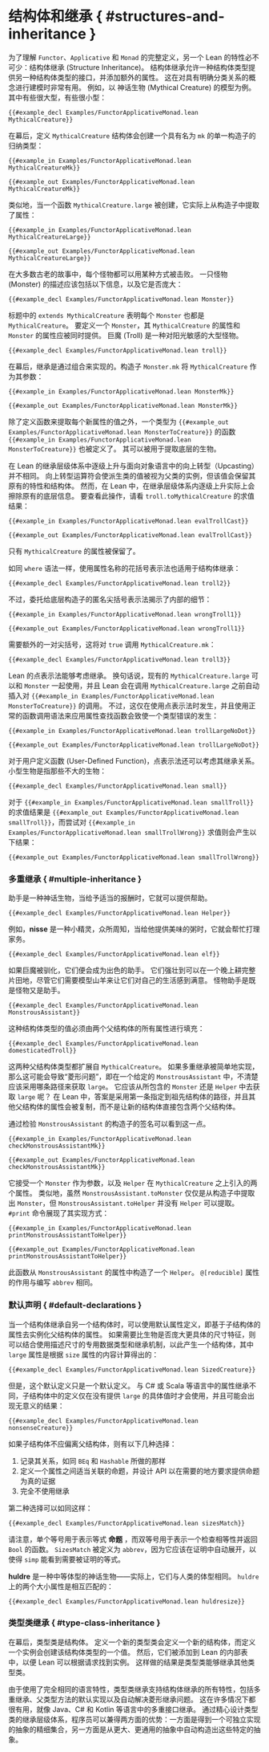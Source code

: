 <!--
# Structures and Inheritance
-->

# 结构体和继承 { #structures-and-inheritance }

<!--
In order to understand the full definitions of `Functor`, `Applicative`, and `Monad`, another Lean feature is necessary: structure inheritance.
Structure inheritance allows one structure type to provide the interface of another, along with additional fields.
This can be useful when modeling concepts that have a clear taxonomic relationship.
For example, take a model of mythical creatures.
Some of them are large, and some are small:
-->

为了理解 `Functor`、`Applicative` 和 `Monad` 的完整定义，另一个 Lean 的特性必不可少：结构体继承 (Structure Inheritance)。
结构体继承允许一种结构体类型提供另一种结构体类型的接口，并添加额外的属性。
这在对具有明确分类关系的概念进行建模时非常有用。
例如，以 神话生物 (Mythical Creature) 的模型为例。
其中有些很大型，有些很小型：

```lean
{{#example_decl Examples/FunctorApplicativeMonad.lean MythicalCreature}}
```

<!--
Behind the scenes, defining the `MythicalCreature` structure creates an inductive type with a single constructor called `mk`:
-->

在幕后，定义 `MythicalCreature` 结构体会创建一个具有名为 `mk` 的单一构造子的归纳类型：

```lean
{{#example_in Examples/FunctorApplicativeMonad.lean MythicalCreatureMk}}
```
```output info
{{#example_out Examples/FunctorApplicativeMonad.lean MythicalCreatureMk}}
```

<!--
Similarly, a function `MythicalCreature.large` is created that actually extracts the field from the constructor:
-->

类似地，当一个函数 `MythicalCreature.large` 被创建，它实际上从构造子中提取了属性：

```lean
{{#example_in Examples/FunctorApplicativeMonad.lean MythicalCreatureLarge}}
```
```output info
{{#example_out Examples/FunctorApplicativeMonad.lean MythicalCreatureLarge}}
```

<!--
In most old stories, each monster can be defeated in some way.
A description of a monster should include this information, along with whether it is large:
-->

在大多数古老的故事中，每个怪物都可以用某种方式被击败。
一只怪物 (Monster) 的描述应该包括以下信息，以及它是否庞大：

```lean
{{#example_decl Examples/FunctorApplicativeMonad.lean Monster}}
```

<!--
The `extends MythicalCreature` in the heading states that every monster is also mythical.
To define a `Monster`, both the fields from `MythicalCreature` and the fields from `Monster` should be provided.
A troll is a large monster that is vulnerable to sunlight:
-->

标题中的 `extends MythicalCreature` 表明每个 `Monster` 也都是 `MythicalCreature`。
要定义一个 `Monster`，其 `MythicalCreature` 的属性和 `Monster` 的属性应被同时提供。
巨魔 (Troll) 是一种对阳光敏感的大型怪物。

```lean
{{#example_decl Examples/FunctorApplicativeMonad.lean troll}}
```

<!--
Behind the scenes, inheritance is implemented using composition.
The constructor `Monster.mk` takes a `MythicalCreature` as its argument:
-->

在幕后，继承是通过组合来实现的。构造子 `Monster.mk` 将 `MythicalCreature` 作为其参数：

```lean
{{#example_in Examples/FunctorApplicativeMonad.lean MonsterMk}}
```
```output info
{{#example_out Examples/FunctorApplicativeMonad.lean MonsterMk}}
```

<!--
In addition to defining functions to extract the value of each new field, a function `{{#example_in Examples/FunctorApplicativeMonad.lean MonsterToCreature}}` is defined with type `{{#example_out Examples/FunctorApplicativeMonad.lean MonsterToCreature}}`.
This can be used to extract the underlying creature.
-->

除了定义函数来提取每个新属性的值之外，一个类型为 `{{#example_out Examples/FunctorApplicativeMonad.lean MonsterToCreature}}` 的函数 `{{#example_in Examples/FunctorApplicativeMonad.lean MonsterToCreature}}` 也被定义了。
其可以被用于提取底层的生物。

<!--
Moving up the inheritance hierarchy in Lean is not the same thing as upcasting in object-oriented languages.
An upcast operator causes a value from a derived class to be treated as an instance of the parent class, but the value retains its identity and structure.
In Lean, however, moving up the inheritance hierarchy actually erases the underlying information.
To see this in action, consider the result of evaluating `troll.toMythicalCreature`:
-->

在 Lean 的继承层级体系中逐级上升与面向对象语言中的向上转型（Upcasting）并不相同。
向上转型运算符会使派生类的值被视为父类的实例，但该值会保留其原有的特性和结构体。
然而，在 Lean 中，在继承层级体系内逐级上升实际上会擦除原有的底层信息。
要查看此操作，请看 `troll.toMythicalCreature` 的求值结果：

```lean
{{#example_in Examples/FunctorApplicativeMonad.lean evalTrollCast}}
```
```output info
{{#example_out Examples/FunctorApplicativeMonad.lean evalTrollCast}}
```

<!--
Only the fields of `MythicalCreature` remain.
-->

只有 `MythicalCreature` 的属性被保留了。

<!--
Just like the `where` syntax, curly-brace notation with field names also works with structure inheritance:
-->

如同 `where` 语法一样，使用属性名称的花括号表示法也适用于结构体继承：

```lean
{{#example_decl Examples/FunctorApplicativeMonad.lean troll2}}
```

<!--
However, the anonymous angle-bracket notation that delegates to the underlying constructor reveals the internal details:
-->

不过，委托给底层构造子的匿名尖括号表示法揭示了内部的细节：

```lean
{{#example_in Examples/FunctorApplicativeMonad.lean wrongTroll1}}
```
```output error
{{#example_out Examples/FunctorApplicativeMonad.lean wrongTroll1}}
```

<!--
An extra set of angle brackets is required, which invokes `MythicalCreature.mk` on `true`:
-->

需要额外的一对尖括号，这将对 `true` 调用 `MythicalCreature.mk`：

```lean
{{#example_decl Examples/FunctorApplicativeMonad.lean troll3}}
```

<!--
Lean's dot notation is capable of taking inheritance into account.
In other words, the existing `MythicalCreature.large` can be used with a `Monster`, and Lean automatically inserts the call to `{{#example_in Examples/FunctorApplicativeMonad.lean MonsterToCreature}}` before the call to `MythicalCreature.large`.
However, this only occurs when using dot notation, and applying the field lookup function using normal function call syntax results in a type error:
-->

Lean 的点表示法能够考虑继承。
换句话说，现有的 `MythicalCreature.large` 可以和 `Monster` 一起使用，并且 Lean 会在调用 `MythicalCreature.large` 之前自动插入对 `{{#example_in Examples/FunctorApplicativeMonad.lean MonsterToCreature}}` 的调用。
不过，这仅在使用点表示法时发生，并且使用正常的函数调用语法来应用属性查找函数会致使一个类型错误的发生：

```lean
{{#example_in Examples/FunctorApplicativeMonad.lean trollLargeNoDot}}
```
```output error
{{#example_out Examples/FunctorApplicativeMonad.lean trollLargeNoDot}}
```

<!--
Dot notation can also take inheritance into account for user-defined functions.
A small creature is one that is not large:
-->

对于用户定义函数 (User-Defined Function)，点表示法还可以考虑其继承关系。
小型生物是指那些不大的生物：

```lean
{{#example_decl Examples/FunctorApplicativeMonad.lean small}}
```

<!--
Evaluating `{{#example_in Examples/FunctorApplicativeMonad.lean smallTroll}}` yields `{{#example_out Examples/FunctorApplicativeMonad.lean smallTroll}}`, while attempting to evaluate `{{#example_in Examples/FunctorApplicativeMonad.lean smallTrollWrong}}` results in:
-->

对于 `{{#example_in Examples/FunctorApplicativeMonad.lean smallTroll}}` 的求值结果是 `{{#example_out Examples/FunctorApplicativeMonad.lean smallTroll}}`，而尝试对 `{{#example_in Examples/FunctorApplicativeMonad.lean smallTrollWrong}}` 求值则会产生以下结果：

```output error
{{#example_out Examples/FunctorApplicativeMonad.lean smallTrollWrong}}
```


<!--
### Multiple Inheritance
-->

### 多重继承 { #multiple-inheritance }

<!--
A helper is a mythical creature that can provide assistance when given the correct payment:
-->

助手是一种神话生物，当给予适当的报酬时，它就可以提供帮助。

```lean
{{#example_decl Examples/FunctorApplicativeMonad.lean Helper}}
```

<!--
For example, a _nisse_ is a kind of small elf that's known to help around the house when provided with tasty porridge:
-->

例如，**nisse** 是一种小精灵，众所周知，当给他提供美味的粥时，它就会帮忙打理家务。

```lean
{{#example_decl Examples/FunctorApplicativeMonad.lean elf}}
```

<!--
If domesticated, trolls make excellent helpers.
They are strong enough to plow a whole field in a single night, though they require model goats to keep them satisfied with their lot in life.
A monstrous assistant is a monster that is also a helper:
-->

如果巨魔被驯化，它们便会成为出色的助手。
它们强壮到可以在一个晚上耕完整片田地，尽管它们需要模型山羊来让它们对自己的生活感到满意。
怪物助手是既是怪物又是助手。

```lean
{{#example_decl Examples/FunctorApplicativeMonad.lean MonstrousAssistant}}
```

<!--
A value of this structure type must fill in all of the fields from both parent structures:
-->

这种结构体类型的值必须由两个父结构体的所有属性进行填充：

```lean
{{#example_decl Examples/FunctorApplicativeMonad.lean domesticatedTroll}}
```

<!--
Both of the parent structure types extend `MythicalCreature`.
If multiple inheritance were implemented naïvely, then this could lead to a "diamond problem", where it would be unclear which path to `large` should be taken from a given `MonstrousAssistant`.
Should it take `large` from the contained `Monster` or from the contained `Helper`?
In Lean, the answer is that the first specified path to the grandparent structure is taken, and the additional parent structures' fields are copied rather than having the new structure include both parents directly.
-->

这两种父结构体类型都扩展自 `MythicalCreature`。
如果多重继承被简单地实现，那么这可能会导致“菱形问题”，即在一个给定的 `MonstrousAssistant` 中，不清楚应该采用哪条路径来获取 `large`。
它应该从所包含的 `Monster` 还是 `Helper` 中去获取 `large` 呢？
在 Lean 中，答案是采用第一条指定到祖先结构体的路径，并且其他父结构体的属性会被复制，而不是让新的结构体直接包含两个父结构体。

<!--
This can be seen by examining the signature of the constructor for `MonstrousAssistant`:
-->

通过检验 `MonstrousAssistant` 的构造子的签名可以看到这一点。

```lean
{{#example_in Examples/FunctorApplicativeMonad.lean checkMonstrousAssistantMk}}
```
```output info
{{#example_out Examples/FunctorApplicativeMonad.lean checkMonstrousAssistantMk}}
```

<!--
It takes a `Monster` as an argument, along with the two fields that `Helper` introduces on top of `MythicalCreature`.
Similarly, while `MonstrousAssistant.toMonster` merely extracts the `Monster` from the constructor, `MonstrousAssistant.toHelper` has no `Helper` to extract.
The `#print` command exposes its implementation:
-->

它接受一个 `Monster` 作为参数，以及 `Helper` 在 `MythicalCreature` 之上引入的两个属性。
类似地，虽然 `MonstrousAssistant.toMonster` 仅仅是从构造子中提取出 `Monster`，但 `MonstrousAssistant.toHelper` 并没有 `Helper` 可以提取。
`#print` 命令展现了其实现方式：

```lean
{{#example_in Examples/FunctorApplicativeMonad.lean printMonstrousAssistantToHelper}}
```
```output info
{{#example_out Examples/FunctorApplicativeMonad.lean printMonstrousAssistantToHelper}}
```

<!--
This function constructs a `Helper` from the fields of `MonstrousAssistant`.
The `@[reducible]` attribute has the same effect as writing `abbrev`.
-->

此函数从 `MonstrousAssistant` 的属性中构造了一个 `Helper`。
`@[reducible]` 属性的作用与编写 `abbrev` 相同。


<!--
### Default Declarations
-->

### 默认声明 { #default-declarations }

<!--
When one structure inherits from another, default field definitions can be used to instantiate the parent structure's fields based on the child structure's fields.
If more size specificity is required than whether a creature is large or not, a dedicated datatype describing sizes can be used together with inheritance, yielding a structure in which the `large` field is computed from the contents of the `size` field:
-->

当一个结构体继承自另一个结构体时，可以使用默认属性定义，即基于子结构体的属性去实例化父结构体的属性。
如果需要比生物是否庞大更具体的尺寸特征，则可以结合使用描述尺寸的专用数据类型和继承机制，以此产生一个结构体，其中 `large` 属性是根据 `size` 属性的内容计算得出的：

```lean
{{#example_decl Examples/FunctorApplicativeMonad.lean SizedCreature}}
```

<!--
This default definition is only a default definition, however.
Unlike property inheritance in a language like C# or Scala, the definitions in the child structure are only used when no specific value for `large` is provided, and nonsensical results can occur:
-->

但是，这个默认定义只是一个默认定义。
与 C# 或 Scala 等语言中的属性继承不同，子结构体中的定义仅在没有提供 `large` 的具体值时才会使用，并且可能会出现无意义的结果：

```lean
{{#example_decl Examples/FunctorApplicativeMonad.lean nonsenseCreature}}
```

<!--
If the child structure should not deviate from the parent structure, there are a few options:

 1. Documenting the relationship, as is done for `BEq` and `Hashable`
 2. Defining a proposition that the fields are related appropriately, and designing the API to require evidence that the proposition is true where it matters
 3. Not using inheritance at all

The second option could look like this:
-->

如果子结构体不应偏离父结构体，则有以下几种选择：

 1. 记录其关系，如同 `BEq` 和 `Hashable` 所做的那样
 2. 定义一个属性之间适当关联的命题，并设计 API 以在需要的地方要求提供命题为真的证据
 3. 完全不使用继承

第二种选择可以如同这样：

```lean
{{#example_decl Examples/FunctorApplicativeMonad.lean sizesMatch}}
```

<!--
Note that a single equality sign is used to indicate the equality _proposition_, while a double equality sign is used to indicate a function that checks equality and returns a `Bool`.
`SizesMatch` is defined as an `abbrev` because it should automatically be unfolded in proofs, so that `simp` can see the equality that should be proven.
-->

请注意，单个等号用于表示等式 **命题** ，而双等号用于表示一个检查相等性并返回 `Bool` 的函数。
`SizesMatch` 被定义为 `abbrev`，因为它应该在证明中自动展开，以使得 `simp` 能看到需要被证明的等式。

<!--
A _huldre_ is a medium-sized mythical creature—in fact, they are the same size as humans.
The two sized fields on `huldre` match one another:
-->

**huldre** 是一种中等体型的神话生物——实际上，它们与人类的体型相同。
`huldre` 上的两个大小属性是相互匹配的：

```lean
{{#example_decl Examples/FunctorApplicativeMonad.lean huldresize}}
```

<!--
### Type Class Inheritance
-->

### 类型类继承 { #type-class-inheritance }

<!--
Behind the scenes, type classes are structures.
Defining a new type class defines a new structure, and defining an instance creates a value of that structure type.
They are then added to internal tables in Lean that allow it to find the instances upon request.
A consequence of this is that type classes may inherit from other type classes.
-->

在幕后，类型类是结构体。
定义一个新的类型类会定义一个新的结构体，而定义一个实例会创建该结构体类型的一个值。
然后，它们被添加到 Lean 的内部表中，以便 Lean 可以根据请求找到实例。
这样做的结果是类型类能够继承其他类型类。

<!--
Because it uses precisely the same language features, type class inheritance supports all the features of structure inheritance, including multiple inheritance, default implementations of parent types' methods, and automatic collapsing of diamonds.
This is useful in many of the same situations that multiple interface inheritance is useful in languages like Java, C# and Kotlin.
By carefully designing type class inheritance hierarchies, programmers can get the best of both worlds: a fine-grained collection of independently-implementable abstractions, and automatic construction of these specific abstractions from larger, more general abstractions.
-->

由于使用了完全相同的语言特性，类型类继承支持结构体继承的所有特性，包括多重继承、父类型方法的默认实现以及自动解决菱形继承问题。
这在许多情况下都很有用，就像 Java、C# 和 Kotlin 等语言中的多重接口继承。
通过精心设计类型类的继承层级体系，程序员可以兼得两方面的优势：一方面是得到一个可独立实现的抽象的精细集合，另一方面是从更大、更通用的抽象中自动构造出这些特定的抽象。
